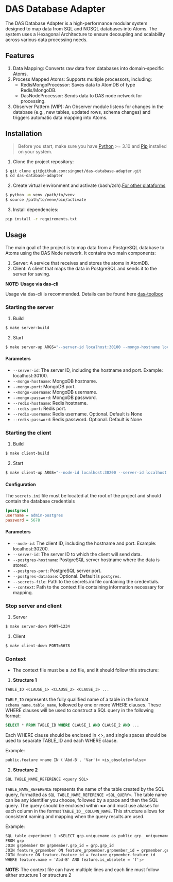 # DAS Database Adapter

The DAS Database Adapter is a high-performance modular system designed to map data from SQL and NOSQL databases into Atoms. The system uses a Hexagonal Architecture to ensure decoupling and scalability across various data processing needs.

## Features

1. Data Mapping: Converts raw data from databases into domain-specific Atoms.
2. Process Mapped Atoms: Supports multiple processors, including:
   - RedisMongoProcessor: Saves data to AtomDB of type Redis/MongoDB.
   - DasNodeProcessor: Sends data to DAS node network for processing.
3. Observer Pattern (WIP): An Observer module listens for changes in the database (e.g., new tables, updated rows, schema changes) and triggers automatic data mapping into Atoms.

## Installation

> Before you start, make sure you have [Python](https://www.python.org/) >= 3.10 and [Pip](https://pypi.org/project/pip/) installed on your system.
    
1.  Clone the project repository:
    
```bash
$ git clone git@github.com:singnet/das-database-adapter.git
$ cd das-database-adapter
```

2. Create virtual environment and activate (bash/zsh).[For other plataforms](https://docs.python.org/3.10/library/venv.html#creating-virtual-environments)
    
```bash
$ python -m venv /path/to/venv
$ source /path/to/venv/bin/activate
``` 
    
3.  Install dependencies:
    
```bash
pip install -r requirements.txt
```

## Usage

The main goal of the project is to map data from a PostgreSQL database to Atoms using the DAS Node network. It contains two main components:

1. Server: A service that receives and stores the atoms in AtomDB.
2. Client: A client that maps the data in PostgreSQL and sends it to the server for saving.

**NOTE: Usage via das-cli**

Usage via das-cli is recommended. Details can be found here [das-toolbox](https://github.com/singnet/das-toolbox?tab=readme-ov-file#examples)

### Starting the server

1. Build
```bash
$ make server-build
```

2. Start
```bash
$ make server-up ARGS="--server-id localhost:30100 --mongo-hostname localhost --mongo-port 27017 --mongo-username admin --mongo-password 1234 --redis-hostname localhost --redis-port 6379"
```

#### Parameters

- `--server-id`: The server ID, including the hostname and port. Example: localhost:30100.
- `--mongo-hostname`: MongoDB hostname.
- `--mongo-port`: MongoDB port.
- `--mongo-username`: MongoDB username.
- `--mongo-password`: MongoDB password.
- `--redis-hostname`: Redis hostname.
- `--redis-port`: Redis port. 
- `--redis-username`: Redis username. Optional. Default is None
- `--redis-password`: Redis password. Optional. Default is None

### Starting the client

1. Build
```bash
$ make client-build
```

2. Start
```bash
$ make client-up ARGS="--node-id localhost:30200 --server-id localhost:30100 --postgres-hostname 123.45.67.8 --postgres-port 5432 --secrets-file secrets.ini --context /path/to/context.txt"
```

#### Configuration

The `secrets.ini` file must be located at the root of the project and should contain the database credentials

```ini
[postgres]
username = admin-postgres
password = 5678

```

#### Parameters

- `--node-id`: The client ID, including the hostname and port. Example: localhost:30200.
- `--server-id`: The server ID to which the client will send data.
- `--postgres-hostname`: PostgreSQL server hostname where the data is stored.
- `--postgres-port`: PostgreSQL server port.
- `--postgres-database`: Optional. Default is `postgres`.
- `--secrets-file`: Path to the secrets.ini file containing the credentials.
- `--context`: Path to the context file containing information necessary for mapping.


### Stop server and client

1. Server
```bash
$ make server-down PORT=1234
```

1. Client
```bash
$ make client-down PORT=5678
```

### Context

- The context file must be a .txt file, and it should follow this structure:

1. **Structure 1**
```txt
TABLE_ID <CLAUSE_1> <CLAUSE_2> <CLAUSE_3> ...
```

`TABLE_ID` represents the fully qualified name of a table in the format `schema_name.table_name`, followed by one or more WHERE clauses. These WHERE clauses will be used to construct a SQL query in the following format:

```sql
SELECT * FROM TABLE_ID WHERE CLAUSE_1 AND CLAUSE_2 AND ...
```

Each WHERE clause should be enclosed in <>, and single spaces should be used to separate TABLE_ID and each WHERE clause.

Example:
```txt
public.feature <name IN ('Abd-B', 'Var')> <is_obsolete=false>
```


2. **Structure 2**
```txt
SQL TABLE_NAME_REFERENCE <query SQL>
```

`TABLE_NAME_REFERENCE` represents the name of the table created by the SQL query, formatted as ```SQL TABLE_NAME_REFERENCE <SQL_QUERY>```. The table name can be any identifier you choose, followed by a space and then the SQL query. The query should be enclosed within **<>** and must use aliases for each column in the format `TABLE_ID__COLUMN_NAME`. This structure allows for consistent naming and mapping when the query results are used.

Example:
```txt
SQL table_experiment_1 <SELECT grp.uniquename as public_grp__uniquename, grp.name as public_grp__name
FROM grp
JOIN grpmember ON grpmember.grp_id = grp.grp_id
JOIN feature_grpmember ON feature_grpmember.grpmember_id = grpmember.grpmember_id
JOIN feature ON feature.feature_id = feature_grpmember.feature_id
WHERE feature.name = 'Abd-B' AND feature.is_obsolete = 'f';>
```

**NOTE:** The context file can have multiple lines and each line must follow either structure 1 or structure 2
